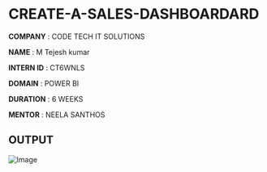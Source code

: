 # CREATE-A-SALES-DASHBOARDARD

**COMPANY**   : CODE TECH IT SOLUTIONS 

**NAME**      : M Tejesh kumar

**INTERN ID** : CT6WNLS

**DOMAIN**    : POWER BI

**DURATION**  : 6 WEEKS

**MENTOR**    : NEELA SANTHOS 


## OUTPUT   

![Image](https://github.com/user-attachments/assets/af69fd8c-2632-4cee-9f4c-feacfc1a94e3)
